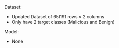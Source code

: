 Dataset: 
* Updated Dataset of 651191 rows × 2 columns
* Only have 2 target classes (Malicious and Benign)

Model: 
* None